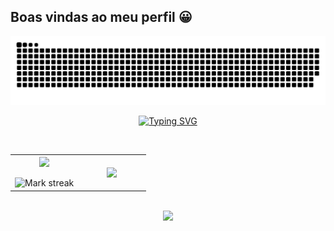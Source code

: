 ## Boas vindas ao meu perfil 😀

<!-- Cobrinha (começo) -->
<div align="center">
  <img  src="https://github.com/1999AZZAR/1999AZZAR/blob/main/resources/img/grid-snake.svg"
       alt="snake" /></a>
</div>
<!-- Cobrinha (final) -->

<!-- Letreiro (começo) -->
<p align="center">
  <a href="https://git.io/typing-svg"><img src="https://readme-typing-svg.herokuapp.com?font=&duration=4000&pause=1000&color=02F700&center=true&vCenter=true&random=false&width=435&lines=Ol%C3%A1%2C+eu+sou+Carlos+Eduardo%2C;estudante+do+Ensino+M%C3%A9dio%2C;aprendiz+de+JavaScript." alt="Typing SVG" /></a>
</p>
<!-- Letreiro (final) -->

<br>

<!-- Estatísticas (começo) -->
<p align="center">
<table align="center">
  <tr border="none">
    <td width="50%" align="center">
      <img  align="center"  src="https://github-readme-stats.vercel.app/api?username=CADU-FS&show_icons=true&theme=merko&include_all_commits=true&count_private=true"/>
      <br></br>
      <img  title="🔥 Get streak stats for your profile at git.io/streak-stats" alt="Mark streak" src="https://github-readme-streak-stats.herokuapp.com/?user=CADU-FS&theme=merko&hide_border=false" /> 
    </td>
    <td width="50%" align="center">
      <img  align="center"  src="https://github-readme-stats.anuraghazra1.vercel.app/api/top-langs/?username=CADU-FS&theme=merko&hide_border=false&no-bg=true&no-frame=true&langs_count=10"/>
    </td>
  </tr>
</table>
<!-- TEMAS: dark, radical, merko, gruvbox, tokyonight, onedark, cobalt, synthwave, highcontrast, dracula -->
<!-- Estatísticas (final) -->

<br>

<!-- TECNOLOGIAS -->
<!-- <div align="center">

![JavaScript](https://img.shields.io/badge/-JavaScript-black?style=flat-square&logo=javascript)
![MySQL](https://img.shields.io/badge/-MySQL-black?style=flat-square&logo=mysql)
![Git](https://img.shields.io/badge/-Git-black?style=flat-square&logo=git)
![GitHub](https://img.shields.io/badge/-GitHub-181717?style=flat-square&logo=github) -->

</div>

<!-- REDES SOCIAIS -->
<div align="center">
  <a href="https://www.youtube.com/channel/UCXRJodBN-X9DMlSRaFffDTw" target="_blank"><img src="https://img.shields.io/badge/YouTube-FF0000?style=for-the-badge&logo=youtube&logoColor=white" target="_blank"></a>
  <!-- <a href="https://instagram.com/gustac" target="_blank"><img src="https://img.shields.io/badge/-Instagram-%23E4405F?style=for-the-badge&logo=instagram&logoColor=white" target="_blank"></a>
  <a href="https://www.linkedin.com/in/gustavoabreucaetano/" target="_blank"><img src="https://img.shields.io/badge/-LinkedIn-%230077B5?style=for-the-badge&logo=linkedin&logoColor=white" target="_blank"></a> --> 
  
  <!-- ![](https://visitor-badge.glitch.me/badge?page_id=CADU-FS)-->
</div>
